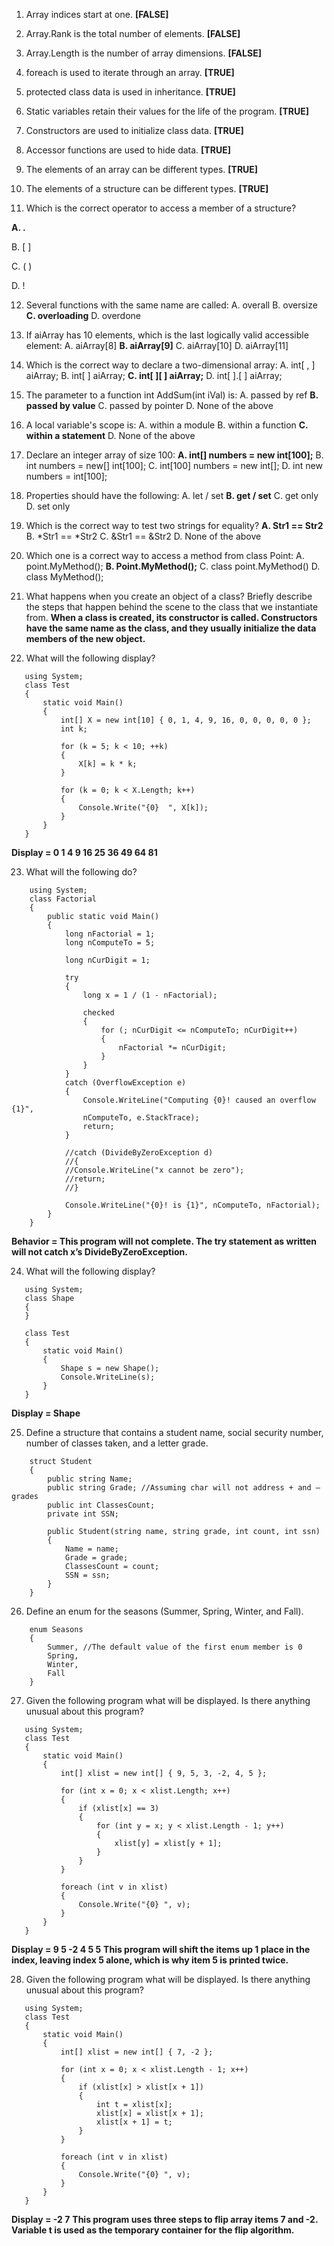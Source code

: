 1. Array indices start at one. **[FALSE]**

2. Array.Rank is the total number of elements. **[FALSE]**

3. Array.Length is the number of array dimensions. **[FALSE]**

4. foreach is used to iterate through an array. **[TRUE]**

5. protected class data is used in inheritance. **[TRUE]**

6. Static variables retain their values for the life of the program. **[TRUE]**

7. Constructors are used to initialize class data. **[TRUE]**

8. Accessor functions are used to hide data. **[TRUE]**

9. The elements of an array can be different types. **[TRUE]**

10. The elements of a structure can be different types. **[TRUE]**

11. Which is the correct operator to access a member of a structure?

**A. .**

B. [ ]

C. ( )

D. !

12. Several functions with the same name are called:
A. overall
B. oversize
**C. overloading**
D. overdone

13. If aiArray has 10 elements, which is the last logically valid accessible element:
A. aiArray[8]
**B. aiArray[9]**
C. aiArray[10]
D. aiArray[11]

14. Which is the correct way to declare a two-dimensional array:
A. int[ , ] aiArray;
B. int[ ] aiArray;
**C. int[ ][ ] aiArray;**
D. int[ ].[ ] aiArray;

15. The parameter to a function int AddSum(int iVal) is:
A. passed by ref
**B. passed by value**
C. passed by pointer
D. None of the above

16. A local variable's scope is:
A. within a module
B. within a function
**C. within a statement**
D. None of the above

17. Declare an integer array of size 100:
**A. int[] numbers = new int[100];**
B. int numbers = new[] int[100];
C. int[100] numbers = new int[];
D. int new numbers = int[100];

18. Properties should have the following:
A. let / set
**B. get / set**
C. get only
D. set only

19. Which is the correct way to test two strings for equality?
**A. Str1 == Str2**
B. *Str1 == *Str2
C. &Str1 == &Str2
D. None of the above

20. Which one is a correct way to access a method from class Point:
A. point.MyMethod();
**B. Point.MyMethod();**
C. class point.MyMethod()
D. class MyMethod(); 

21. What happens when you create an object of a class? Briefly describe the steps that happen behind the scene to the class that we instantiate from.
**When a class is created, its constructor is called. Constructors have the same name as the class, and they usually initialize the data members of the new object.**

22. What will the following display?
 
 ```
    using System;
    class Test
    {
        static void Main()
        {
            int[] X = new int[10] { 0, 1, 4, 9, 16, 0, 0, 0, 0, 0 };
            int k;

            for (k = 5; k < 10; ++k)
            {
                X[k] = k * k;
            }

            for (k = 0; k < X.Length; k++)
            {
                Console.Write("{0}  ", X[k]);
            }
        }
    }
```
 
**Display = 0  1  4  9  16  25  36  49  64  81**

23. What will the following do?

```
    using System;
    class Factorial
    {
        public static void Main()
        {
            long nFactorial = 1;
            long nComputeTo = 5;

            long nCurDigit = 1;

            try
            {
                long x = 1 / (1 - nFactorial);

                checked
                {
                    for (; nCurDigit <= nComputeTo; nCurDigit++)
                    {
                        nFactorial *= nCurDigit;
                    }
                }
            }
            catch (OverflowException e)
            {
                Console.WriteLine("Computing {0}! caused an overflow {1}",
                nComputeTo, e.StackTrace);
                return;
            }

            //catch (DivideByZeroException d)
            //{
            //Console.WriteLine("x cannot be zero");
            //return;
            //}

            Console.WriteLine("{0}! is {1}", nComputeTo, nFactorial);
        }
    }
```

**Behavior = This program will not complete. The try statement as written will not catch x’s DivideByZeroException.**

24. What will the following display?
 
 ```
    using System;
    class Shape
    {
    }

    class Test
    {
        static void Main()
        {
            Shape s = new Shape();
            Console.WriteLine(s);
        }
    }
```

**Display = Shape**

25. Define a structure that contains a student name, social security number, number of classes taken, and a letter grade.

```
    struct Student
    {
        public string Name;
        public string Grade; //Assuming char will not address + and – grades
        public int ClassesCount;
        private int SSN;

        public Student(string name, string grade, int count, int ssn)
        {
            Name = name;
            Grade = grade;
            ClassesCount = count;
            SSN = ssn;
        }
    }
```
 
26. Define an enum for the seasons (Summer, Spring, Winter, and Fall).

```
    enum Seasons
    {
        Summer, //The default value of the first enum member is 0 
        Spring,
        Winter,
        Fall
    }
```

27. Given the following program what will be displayed. Is there anything unusual about this program?
 
 ```
    using System;
    class Test
    {
        static void Main()
        {
            int[] xlist = new int[] { 9, 5, 3, -2, 4, 5 };

            for (int x = 0; x < xlist.Length; x++)
            {
                if (xlist[x] == 3)
                {
                    for (int y = x; y < xlist.Length - 1; y++)
                    {
                        xlist[y] = xlist[y + 1];
                    }
                }
            }

            foreach (int v in xlist)
            {
                Console.Write("{0} ", v);
            }
        }
    }
```

**Display = 9 5 -2 4 5 5**
**This program will shift the items up 1 place in the index, leaving index 5 alone, which is why item 5 is printed twice.**
 
28. Given the following program what will be displayed. Is there anything unusual about this program?
 
 ```
    using System;
    class Test
    {
        static void Main()
        {
            int[] xlist = new int[] { 7, -2 };

            for (int x = 0; x < xlist.Length - 1; x++)
            {
                if (xlist[x] > xlist[x + 1])
                {
                    int t = xlist[x];
                    xlist[x] = xlist[x + 1];
                    xlist[x + 1] = t;
                }
            }

            foreach (int v in xlist)
            {
                Console.Write("{0} ", v);
            }
        }
    }
```

**Display = -2 7**
**This program uses three steps to flip array items 7 and -2. Variable t is used as the temporary container for the flip algorithm.**
 